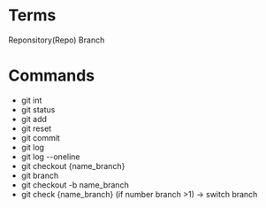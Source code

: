 # Terms
Reponsitory(Repo)
Branch

# Commands

- git int
- git status
- git add
- git reset
- git commit
- git log
- git log --oneline
- git checkout {name_branch}
- git branch
- git checkout -b name_branch
- git check {name_branch} (if number branch >1) -> switch branch
